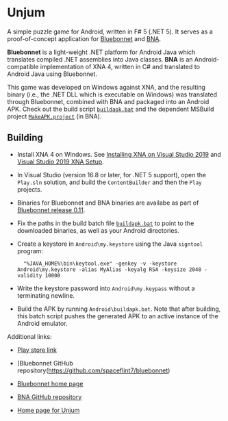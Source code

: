 # Unjum

A simple puzzle game for Android, written in F# 5 (.NET 5).  It serves as a proof-of-concept application for [Bluebonnet](https://github.com/spaceflint7/bluebonnet) and [BNA](https://github.com/spaceflint7/bna).

**Bluebonnet** is a light-weight .NET platform for Android Java which translates compiled .NET assemblies into Java classes.  **BNA** is an Android-compatible implementation of XNA 4, written in C# and translated to Android Java using Bluebonnet.

This game was developed on Windows against XNA, and the resulting binary (i.e., the .NET DLL which is executable on Windows) was translated through Bluebonnet, combined with BNA and packaged into an Android APK.  Check out the build script [``buildapk.bat``](https://github.com/spaceflint7/unjum/blob/master/Android/buildapk.bat) and the dependent MSBuild project [``MakeAPK.project``](https://github.com/spaceflint7/bna/blob/master/MakeAPK.project) (in BNA).

## Building

- Install XNA 4 on Windows.  See [Installing XNA on Visual Studio 2019](https://ridilabs.net/post/2019/09/20/Installing-XNA-on-Visual-Studio-2019.aspx) and [Visual Studio 2019 XNA Setup](https://flatredball.com/visual-studio-2019-xna-setup/).

- In Visual Studio (version 16.8 or later, for .NET 5 support), open the ``Play.sln`` solution, and build the ``ContentBuilder`` and then the ``Play`` projects.

- Binaries for Bluebonnet and BNA binaries are availabe as part of [Bluebonnet release 0.11](https://github.com/spaceflint7/bluebonnet/releases/tag/v0.11).

- Fix the paths in the build batch file [``buildapk.bat``](https://github.com/spaceflint7/unjum/blob/master/Android/buildapk.bat) to point to the downloaded binaries, as well as your Android directories.

- Create a keystore in ``Android\my.keystore`` using the Java ``signtool`` program:

        "%JAVA_HOME%\bin\keytool.exe" -genkey -v -keystore Android\my.keystore -alias MyAlias -keyalg RSA -keysize 2048 -validity 10000

- Write the keystore password into ``Android\my.keypass`` without a terminating newline.

- Build the APK by running ``Android\buildapk.bat``.  Note that after building, this batch script pushes the generated APK to an active instance of the Android emulator.

Additional links:

- [Play store link](https://play.google.com/store/apps/details?id=com.spaceflint.unjum&hl=en&gl=US)

- [Bluebonnet GitHub repository(https://github.com/spaceflint7/bluebonnet)

- [Bluebonnet home page](https://www.spaceflint.com/bluebonnet)

- [BNA GitHub repository](https://github.com/spaceflint7/bna)

- [Home page for Unjum](https://www.spaceflint.com/?p=207)
